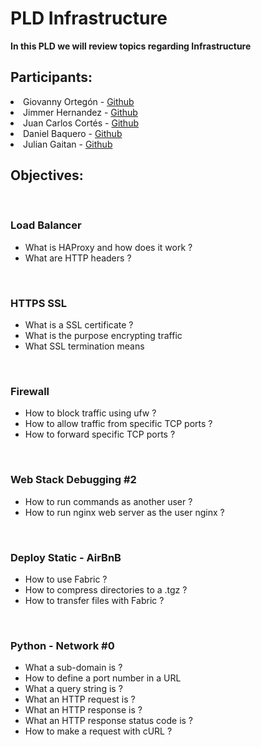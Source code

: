 <html>
<h1>PLD Infrastructure</h1>
<p><strong>In this PLD we will review topics regarding Infrastructure</strong></p>
<body>
<h2>Participants:</h2>
<li>Giovanny Ortegón - <a href="https://github.com/Skillhh">Github</a></li>
<li>Jimmer Hernandez - <a href="https://github.com/Jimmer942">Github</a></li>
<li>Juan Carlos Cortés - <a href="https://github.com/JUCORTESA">Github</a></li>
<li>Daniel Baquero - <a href="https://github.com/DanielBaquero28">Github</a></li>
<li>Julian Gaitan - <a href="https://github.com/JulianDavidG07">Github</a></li>
<h2>Objectives:</h2>
<br>
<h3>Load Balancer</h3>
<ul>
<li>What is HAProxy and how does it work ?</li>
<li>What are HTTP headers ?</li>
</ul>
<br>
<h3>HTTPS SSL</h3>
<ul>
<li>What is a SSL certificate ?</li>
<li>What is the purpose encrypting traffic</li>
<li>What SSL termination means</li>
</ul>
<br>
<h3>Firewall</h3>
<ul>
<li>How to block traffic using ufw ?</li>
<li>How to allow traffic from specific TCP ports ?</li>
<li>How to forward specific TCP ports ?</li>
</ul>
<br>
<h3>Web Stack Debugging #2</h3>
<ul>
<li>How to run commands as another user ?</li>
<li>How to run nginx web server as the user nginx ?</li>
</ul>
<br>
<h3>Deploy Static - AirBnB</h3>
<ul>
<li>How to use Fabric ?</li>
<li>How to compress directories to a .tgz ?</li>
<li>How to transfer files with Fabric ?</li>
</ul>
<br>
<h3>Python - Network #0</h3>
<ul>
<li>What a sub-domain is ?</li>
<li>How to define a port number in a URL</li>
<li>What a query string is ?</li>
<li>What an HTTP request is ?</li>
<li>What an HTTP response is ?</li>
<li>What an HTTP response status code is ?</li>
<li>How to make a request with cURL ?</li>
</ul>
</body>
</html>
